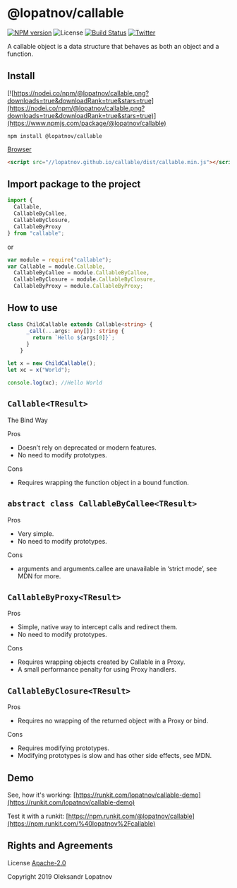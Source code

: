# @lopatnov/callable

[![NPM version](https://badge.fury.io/js/%40lopatnov%2Fcallable.svg)](https://www.npmjs.com/package/@lopatnov/callable)
![License](https://img.shields.io/github/license/lopatnov/callable)
[![Build Status](https://travis-ci.org/lopatnov/callable.png?branch=master)](https://travis-ci.org/lopatnov/callable)
[![Twitter](https://img.shields.io/twitter/url?url=https%3A%2F%2Fwww.npmjs.com%2Fpackage%2F%40lopatnov%2Fcallable)](https://twitter.com/intent/tweet?text=Wow:&url=https%3A%2F%2Fwww.npmjs.com%2Fpackage%2F%40lopatnov%2Fcallable)

A callable object is a data structure that behaves as both an object and a function.

## Install

[![https://nodei.co/npm/@lopatnov/callable.png?downloads=true&downloadRank=true&stars=true](https://nodei.co/npm/@lopatnov/callable.png?downloads=true&downloadRank=true&stars=true)](https://www.npmjs.com/package/@lopatnov/callable)

```shell
npm install @lopatnov/callable
```

[Browser](//lopatnov.github.io/callable/dist/callable.js)

```html
<script src="//lopatnov.github.io/callable/dist/callable.min.js"></script>
```

## Import package to the project

```typescript
import {
  Callable,
  CallableByCallee,
  CallableByClosure,
  CallableByProxy
} from "callable";
```

or

```javascript
var module = require("callable");
var Callable = module.Callable,
  CallableByCallee = module.CallableByCallee,
  CallableByClosure = module.CallableByClosure,
  CallableByProxy = module.CallableByProxy;
```

## How to use

```typescript
class ChildCallable extends Callable<string> {
      _call(...args: any[]): string {
        return `Hello ${args[0]}`;
      }
    }

let x = new ChildCallable();
let xc = x("World");

console.log(xc); //Hello World
```

## `Callable<TResult>`

The Bind Way

Pros

- Doesn’t rely on deprecated or modern features.
- No need to modify prototypes.

Cons

- Requires wrapping the function object in a bound function.

## `abstract class CallableByCallee<TResult>`

Pros

- Very simple.
- No need to modify prototypes.

Cons

- arguments and arguments.callee are unavailable in ‘strict mode’, see MDN for more.

## `CallableByProxy<TResult>`

Pros

- Simple, native way to intercept calls and redirect them.
- No need to modify prototypes.

Cons

- Requires wrapping objects created by Callable in a Proxy.
- A small performance penalty for using Proxy handlers.

## `CallableByClosure<TResult>`

Pros

- Requires no wrapping of the returned object with a Proxy or bind.

Cons

- Requires modifying prototypes.
- Modifying prototypes is slow and has other side effects, see MDN.

## Demo

See, how it's working: [https://runkit.com/lopatnov/callable-demo](https://runkit.com/lopatnov/callable-demo)

Test it with a runkit: [https://npm.runkit.com/@lopatnov/callable](https://npm.runkit.com/%40lopatnov%2Fcallable)

## Rights and Agreements

License [Apache-2.0](https://github.com/lopatnov/callable/blob/master/LICENSE)

Copyright 2019 Oleksandr Lopatnov
